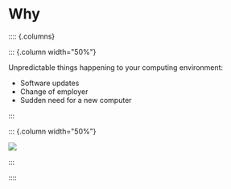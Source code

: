 # Why

:::: {.columns}

::: {.column width="50%"}

Unpredictable things happening to your computing environment:

- Software updates
- Change of employer
- Sudden need for a new computer

:::

::: {.column width="50%"}

![](https://media1.tenor.com/m/1L7rJphSMxQAAAAC/fail-fall.gif)

:::

::::
